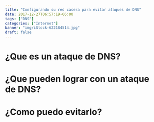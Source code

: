 ```yaml
---
title: "Configurando su red casera para evitar ataques de DNS"
date: 2017-12-27T06:57:19-06:00
tags: ["DNS"]
categories: ["Internet"]
banner: "img/iStock-622184514.jpg"
draft: false
---
```


# ¿Que es un ataque de DNS?


# ¿Que pueden lograr con un ataque de DNS?


# ¿Como puedo evitarlo?
